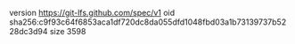 version https://git-lfs.github.com/spec/v1
oid sha256:c9f93c64f6853aca1df720dc8da055dfd1048fbd03a1b73139737b5228dc3d94
size 3598
